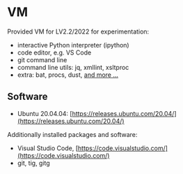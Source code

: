 # VM

Provided VM for LV2.2/2022 for experimentation:

* interactive Python interpreter (ipython)
* code editor, e.g. VS Code
* git command line
* command line utils: jq, xmllint, xsltproc
* extra: bat, procs, dust, [and more ...](https://zaiste.net/posts/shell-commands-rust/)

## Software

* Ubuntu 20.04.04: [https://releases.ubuntu.com/20.04/](https://releases.ubuntu.com/20.04/)

Additionally installed packages and software:

* Visual Studio Code, [https://code.visualstudio.com/](https://code.visualstudio.com/)
* git, tig, gitg

